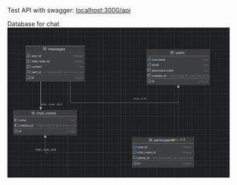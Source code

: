 
Test API with swagger: <a href="http://localhost:3000/api">localhost:3000/api</a> <br>

Database for chat 
![img.png](img.png)
